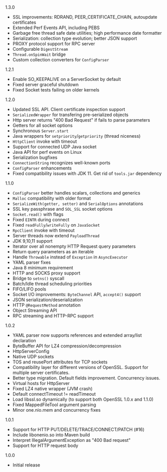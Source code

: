 1.3.0
 * SSL improvements: RDRAND, PEER_CERTIFICATE_CHAIN, autoupdate certificates
 * Extended Perf Events API, including PEBS
 * Garbage free thread safe date utilities; high performance date formatter
 * Serialization: collection type evolution; better JSON support
 * PROXY protocol support for RPC server
 * Configurable `DigestStream`
 * `Thread.onSpinWait` bridge
 * Custom collection converters for `ConfigParser`

1.2.1
  * Enable SO_KEEPALIVE on a ServerSocket by default
  * Fixed server graceful shutdown
  * Fixed Socket tests failing on older kernels

1.2.0
  * Updated SSL API. Client certificate inspection support
  * `SerializedWrapper` for transfering pre-serialized objects
  * Http server returns "400 Bad Request" if fails to parse parameters
  * Getters for all socket options
  * Synchronous `Server.start`
  * Java wrappers for `setpriority`/`getpriority` (thread niceness)
  * `HttpClient` invoke with timeout
  * Support for connected UDP Java socket
  * Java API for perf events on Linux
  * Serialization bugfixes
  * `ConnectionString` recognizes well-known ports
  * `ConfigParser` enhancements
  * Fixed compatibility issues with JDK 11. Get rid of `tools.jar` dependency

1.1.0
  * `ConfigParser` better handles scalars, collections and generics
  * `Malloc` compatibility with older format
  * `SerializeWith(getter, setter)` and `SerialOptions` annotations
  * SSL key passphrase and `SOL_SSL` socket options
  * `Socket.read()` with flags
  * Fixed `EINTR` during connect
  * Fixed `readFully`/`writeFully` on `JavaSocket`
  * `RpcClient` invoke with timeout
  * Server threads now extend `PayloadThread`
  * JDK 9,10,11 support
  * Iterator over all nonempty HTTP Request query parameters
  * Return query parameters as an iterable
  * Handle `Throwable` instead of `Exception` in `AsyncExecutor`
  * YAML parser fixes
  * Java 8 minimum requirement
  * HTTP and SOCKS proxy support
  * Bridge to `setns()` syscall
  * Batch/Idle thread scheduling priorities
  * FIFO/LIFO pools
  * Socket I/O improvements: `ByteChannel` API, `accept4()` support
  * JSON serialization/deserialization
  * HTTP `@RequestMethod` annotation
  * Object Streaming API
  * RPC streaming and HTTP-RPC support

1.0.2
  * YAML parser now supports references and extended array/list declaration
  * ByteBuffer API for LZ4 compression/decompression
  * HttpServerConfig
  * Native UDP sockets
  * TOS and reusePort attributes for TCP sockets
  * Compatibility layer for different versions of OpenSSL. Support for multiple server certificates.
  * Better type migration. Default fields improvement. Concurrency issues.
  * Virtual hosts for HttpServer
  * Fixed LZ4 native wrapper (JVM crash)
  * Default connectTimeout != readTimeout
  * Load libssl.so dynamically (to support both OpenSSL 1.0.x and 1.1.0)
  * Fixed MappedFileTool argument parsing
  * Minor one.nio.mem and concurrency fixes

1.0.1
  * Support for HTTP PUT/DELETE/TRACE/CONNECT/PATCH (#16)
  * Include libonenio.so into Maven build
  * Interpret IllegalArgumentException as "400 Bad request"
  * Support for HTTP request body

1.0.0
  * Initial release
